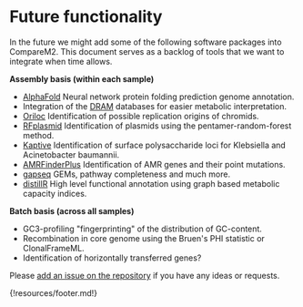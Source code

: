 

# Future functionality 

In the future we might add some of the following software packages into CompareM2. This document serves as a backlog of tools that we want to integrate when time allows.

**Assembly basis (within each sample)**
  
  - [AlphaFold](https://github.com/google-deepmind/alphafold) Neural network protein folding prediction genome annotation.
  - Integration of the [DRAM](https://github.com/WrightonLabCSU/DRAM) databases for easier metabolic interpretation.
  - [Oriloc](http://pbil.univ-lyon1.fr/software/Oriloc/oriloc.html) Identification of possible replication origins of chromids.
  - [RFplasmid](https://github.com/aldertzomer/RFPlasmid) Identification of plasmids using the pentamer-random-forest method.
  - [Kaptive](https://github.com/katholt/Kaptive) Identification of surface polysaccharide loci for Klebsiella and Acinetobacter baumannii.
  - [AMRFinderPlus](https://github.com/ncbi/amr/) Identification of AMR genes and their point mutations.
  - [gapseq](https://github.com/jotech/gapseq/tree/master) GEMs, pathway completeness and much more.
  - [distillR](https://github.com/anttonalberdi/distillR) High level functional annotation using graph based metabolic capacity indices.


**Batch basis (across all samples)**

  - GC3-profiling "fingerprinting" of the distribution of GC-content.
  - Recombination in core genome using the Bruen's PHI statistic or ClonalFrameML.
  - Identification of horizontally transferred genes?

Please [add an issue on the repository](https://github.com/cmkobel/comparem2/issues) if you have any ideas or requests.


{!resources/footer.md!}
